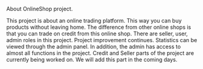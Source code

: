 About OnlineShop project.

This project is about an online trading platform. This way you can buy products without leaving home. The difference from other online shops is that you can trade on credit from this online shop.
There are seller, user, admin roles in this project. Project improvement continues. Statistics can be viewed through the admin panel. In addition, the admin has access to almost all functions in the project. 
Credit and Seller parts of the project are currently being worked on. We will add this part in the coming days.
